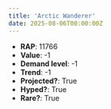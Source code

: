 ```yaml
---
title: 'Arctic Wanderer'
date: 2025-08-06T00:00:00Z
---
```

- **RAP**: 11766
- **Value**: -1
- **Demand level**: -1
- **Trend**: -1
- **Projected?**: True
- **Hyped?**: True
- **Rare?**: True
